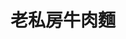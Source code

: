 ---
title: "老私房牛肉麵"
description: "老私房牛肉麵"
layout: shop
keywords:
  - 美食競賽
  - 台灣美食
  - 美食精選
datePublished: "2025-06-30"
dateModified: "2025-07-05"
city: "新北市"
district: "三峽區"
address: "237新北市三峽區國際一街66-1號1樓"
phone: "0286716200"
geo: "24.942176590197523, 121.37248716140101"
google_map: "https://maps.app.goo.gl/jfxtY51ijSGCUGRDA"
footinder: "https://footinder.com.tw/%E6%96%B0%E5%8C%97%E5%B8%82%E4%B8%89%E5%B3%BD%E5%8D%80/64664/"
official: "https://www.facebook.com/profile.php?id=100063614605929"
award:
  - name: "台北國際牛肉麵節"
    year: "2024"
    entries:
      - group: "鮮食組"
        cooking_style: "樂齡創意"
        rank: "銅牌"

---